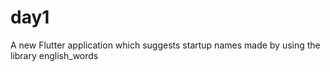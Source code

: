 # day1

A new Flutter application which suggests startup names made by using the library english_words


